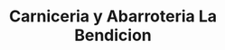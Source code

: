 ---
title: "Carniceria y Abarroteria La Bendicion"
url: /quetzaltenango/carniceria-y-abarroteria-la-bendicion/
shop: Metzgerei
---